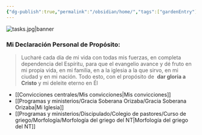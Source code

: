 ```yaml
---
{"dg-publish":true,"permalink":"/obsidian/home/","tags":["gardenEntry"]}
---
```


![tasks.jpg|banner](/img/user/Archivos/banners/tasks.jpg)


### Mi Declaración Personal de Propósito:

<div class="transclusion internal-embed is-loaded"><div class="markdown-embed">



> Lucharé cada día de mi vida con todas mis fuerzas, en completa dependencia del Espíritu, para que el evangelio avance y dé fruto en mi propia vida, en mi familia, en a la iglesia a la que sirvo, en mi ciudad y en mi nación. Todo esto, con el propósito de  **dar gloria a Cristo** y mi deleite eterno en Él

</div></div>


- [[Convicciones centrales/Mis convicciones\|Mis convicciones]] 
- [[Programas y ministerios/Gracia Soberana Orizaba/Gracia Soberana Orizaba\|Mi Iglesia]]
- [[Programas y ministerios/Discipulado/Colegio de pastores/Curso de griego/Morfología/Morfología del griego del NT\|Morfología del griego del NT]]
